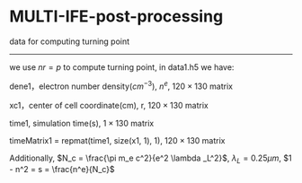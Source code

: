 # MULTI-IFE-post-processing

data for computing turning point
***
we use $nr=p$ to compute turning point, in data1.h5 we have:

dene1，electron number density($cm^{-3}$), $n^e$, $120 \times 130$ matrix

xc1，center of cell coordinate(cm), r, $120 \times 130$ matrix

time1, simulation time(s), $1 \times 130$ matrix

timeMatrix1 =  repmat(time1, size(x1, 1), 1), $120 \times 130$ matrix

Additionally, $N_c = \frac{\pi m_e c^2}{e^2 \lambda _L^2}$, $\lambda _L = 0.25 \mu m$, $1 - n^2 = s = \frac{n^e}{N_c}$


